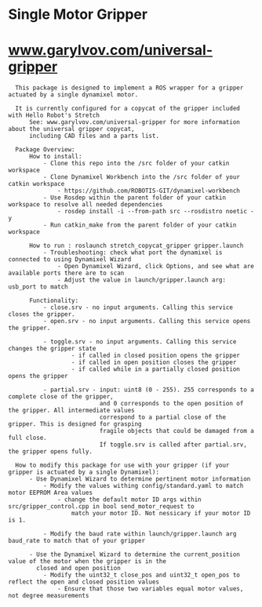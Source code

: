 # Single Motor Gripper              
# www.garylvov.com/universal-gripper
      This package is designed to implement a ROS wrapper for a gripper actuated by a single dynamixel motor.

      It is currently configured for a copycat of the gripper included with Hello Robot's Stretch 
          See: www.garylvov.com/universal-gripper for more information about the universal gripper copycat,
          including CAD files and a parts list.

      Package Overview:
          How to install:
              - Clone this repo into the /src folder of your catkin workspace
              - Clone Dynamixel Workbench into the /src folder of your catkin workspace
                  - https://github.com/ROBOTIS-GIT/dynamixel-workbench
              - Use Rosdep within the parent folder of your catkin workspace to resolve all needed dependencies
                  - rosdep install -i --from-path src --rosdistro noetic -y
              - Run catkin_make from the parent folder of your catkin workspace

          How to run : roslaunch stretch_copycat_gripper gripper.launch
              - Troubleshooting: check what port the dynamixel is connected to using Dynamixel Wizard
                  - Open Dynamixel Wizard, click Options, and see what are available ports there are to scan
                  - Adjust the value in launch/gripper.launch arg: usb_port to match

          Functionality:
              - close.srv - no input arguments. Calling this service closes the gripper.
              - open.srv - no input arguments. Calling this service opens the gripper.

              - toggle.srv - no input arguments. Calling this service changes the gripper state
                      - if called in closed position opens the gripper
                      - if called in open position closes the gripper
                      - if called while in a partially closed position opens the gripper

              - partial.srv - input: uint8 (0 - 255). 255 corresponds to a complete close of the gripper, 
                              and 0 corresponds to the open position of the gripper. All intermediate values
                              correspond to a partial close of the gripper. This is designed for grasping 
                              fragile objects that could be damaged from a full close. 
                              If toggle.srv is called after partial.srv, the gripper opens fully.

      How to modify this package for use with your gripper (if your gripper is actuated by a single Dynamixel):
          - Use Dynamixel Wizard to determine pertinent motor information
              - Modify the values withing config/standard.yaml to match motor EEPROM Area values
                  - change the default motor ID args within src/gripper_control.cpp in bool send_motor_request to 
                      match your motor ID. Not nessicary if your motor ID is 1.

              - Modify the baud rate within launch/gripper.launch arg baud_rate to match that of your gripper

          - Use the Dynamixel Wizard to determine the current_position value of the motor when the gripper is in the 
            closed and open position
              - Modify the uint32_t close_pos and uint32_t open_pos to reflect the open and closed position values 
                  - Ensure that those two variables equal motor values, not degree measurements
